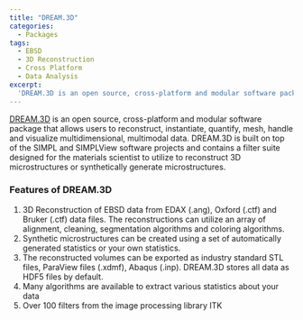 ```yaml
---
title: "DREAM.3D"
categories:
  - Packages
tags:
  - EBSD
  - 3D Reconstruction
  - Cross Platform
  - Data Analysis
excerpt:
  'DREAM.3D is an open source, cross-platform and modular software package that allows users to reconstruct, instantiate, quantify, mesh, handle and visualize multidimensional, multimodal data.'
---
```


[DREAM.3D](http://dream3d.bluequartz.net/) is an open source, cross-platform and modular software package that allows users to reconstruct, instantiate, quantify, mesh, handle and visualize multidimensional, multimodal data. DREAM.3D is built on top of the SIMPL and SIMPLView software projects and contains a filter suite designed for the materials scientist to utilize to reconstruct 3D microstructures or synthetically generate microstructures.

### Features of DREAM.3D

1. 3D Reconstruction of EBSD data from EDAX (.ang), Oxford (.ctf) and Bruker (.ctf) data files. The reconstructions can utilize an array of alignment, cleaning, segmentation algorithms and coloring algorithms.
2. Synthetic microstructures can be created using a set of automatically generated statistics or your own statistics.
3. The reconstructed volumes can be exported as industry standard STL files, ParaView files (.xdmf), Abaqus (.inp). DREAM.3D stores all data as HDF5 files by default.
4. Many algorithms are available to extract various statistics about your data
5. Over 100 filters from the image processing library ITK


